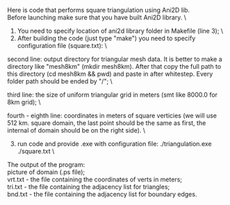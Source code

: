 Here is code that performs square triangulation using Ani2D lib. \
Before launching make sure that you have built Ani2D library. \
1) You need to specify location of ani2d library folder in Makefile (line 3); \
2) After building the code (just type "make") you need to specify configuration file (square.txt): \ 

second line: output directory for triangular mesh data. It is better to make a directory like "mesh8km" (mkdir mesh8km). After that copy the full path to this directory (cd mesh8km && pwd) and paste in after whitestep. Every folder path should be ended by "/"; \

third line: the size of uniform triangular grid in meters (smt like 8000.0 for 8km grid); \

fourth - eighth line: coordinates in meters of square verticies (we will use 512 km. square domain, the last point should be the same as first, the internal of domain should be on the right side). \

3) run code and provide .exe with configuration file: ./triangulation.exe ./square.txt \

The output of the program: \
picture of domain (.ps file); \
vrt.txt - the file containing the coordinates of verts in meters; \
tri.txt - the file containing the adjacency list for triangles; \
bnd.txt - the file containing the adjacency list for boundary edges.

